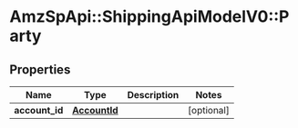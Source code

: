 # AmzSpApi::ShippingApiModelV0::Party

## Properties
Name | Type | Description | Notes
------------ | ------------- | ------------- | -------------
**account_id** | [**AccountId**](AccountId.md) |  | [optional] 

